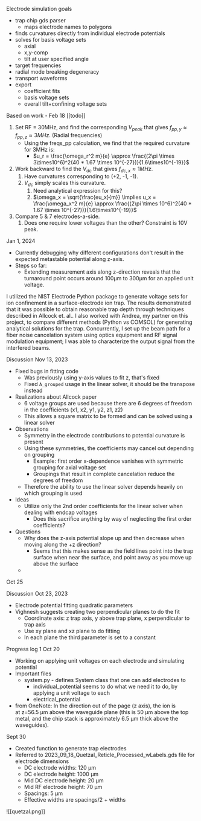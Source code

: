 Electrode simulation goals
- trap chip gds parser
	- maps electrode names to polygons
- finds curvatures directly from individual electrode potentials
- solves for basis voltage sets
	- axial
	- x,y-comp
	- tilt at user specified angle
- target frequencies
- radial mode breaking degeneracy
- transport waveforms
- export
	- coefficient fits
	- basis voltage sets
	- overall tilt+confining voltage sets

Based on work - Feb 18 [[todo]]
1. Set RF = 30MHz, and find the corresponding $V_{peak}$ that gives $f_{pp,y} \approx f_{pp,z} \approx 3MHz$. (Radial frequencies)
	- Using the freqs_pp calculation, we find that the required curvature for 3MHz is:
		- $u_r = \frac{\omega_r^2 m}{e} \approx \frac{(2\pi \times 3\times10^6)^2(40 * 1.67 \times 10^{-27})}{1.6\times10^{-19}}$
2. Work backward to find the $V_{dc}$ that gives $f_{dc, x} \approx 1MHz$.
	1. Have curvatures corresponding to (+2, -1, -1).
	2. $V_{dc}$ simply scales this curvature.
		1. Need analytical expression for this?
		2. $\omega_x = \sqrt{\frac{eu_x}{m}} \implies u_x = \frac{\omega_x^2 m}{e} \approx \frac{(2\pi \times 10^6)^2(40 * 1.67 \times 10^{-27})}{1.6\times10^{-19}}$
3. Compare 5 & 7 electrodes-a-side.
	1. Does one require lower voltages than the other? Constraint is 10V peak.


Jan 1, 2024
- Currently debugging why different configurations don't result in the expected metastable potential along z-axis.
- Steps so far:
	- Extending measurement axis along z-direction reveals that the turnaround point occurs around 100µm to 300µm for an applied unit voltage.



I utilized the NIST Electrode Python package to generate voltage sets for ion confinement in a surface-electrode ion trap. The results demonstrated that it was possible to obtain reasonable trap depth through techniques described in Allcock et. al.. I also worked with Andrea, my partner on this project, to compare different methods (Python vs COMSOL) for generating analytical solutions for the trap. Concurrently, I set up the beam path for a fiber noise cancelation system using optics equipment and RF signal modulation equipment; I was able to characterize the output signal from the interfered beams.

Discussion Nov 13, 2023
- Fixed bugs in fitting code
	- Was previously using y-axis values to fit z, that's fixed
	- Fixed ```A_grouped``` usage in the linear solver, it should be the transpose instead
- Realizations about Allcock paper
	- 6 voltage groups are used because there are 6 degrees of freedom in the coefficients (x1, x2, y1, y2, z1, z2)
	- This allows a square matrix to be formed and can be solved using a linear solver
- Observations
	- Symmetry in the electrode contributions to potential curvature is present
	- Using these symmetries, the coefficients may cancel out depending on grouping
		- Example: first order x-dependence vanishes with symmetric grouping for axial voltage set 
		- Groupings that result in complete cancelation reduce the degrees of freedom
	- Therefore the ability to use the linear solver depends heavily on which grouping is used
- Ideas
	- Utilize only the 2nd order coefficients for the linear solver when dealing with endcap voltages
		- Does this sacrifice anything by way of neglecting the first order coefficients?
- Questions
	- Why does the z-axis potential slope up and then decrease when moving along the +z direction?
		- Seems that this makes sense as the field lines point into the trap surface when near the surface, and point away as you move up above the surface
	- 

Oct 25


Discussion Oct 23, 2023
- Electrode potential fitting quadratic parameters
- Vighnesh suggests creating two perpendicular planes to do the fit
	- Coordinate axis: z trap axis, y above trap plane, x perpendicular to trap axis
	- Use xy plane and xz plane to do fitting
	- In each plane the third parameter is set to a constant


Progress log 1
Oct 20
- Working on applying unit voltages on each electrode and simulating potential
- Important files
	- system.py - defines System class that one can add electrodes to
		- individual_potential seems to do what we need it to do, by applying a unit voltage to each
		- electrical_potential
- from OneNote: In the direction out of the page (z axis), the ion is at z=56.5 µm above the waveguide plane (this is 50 µm above the top metal, and the chip stack is approximately 6.5 µm thick above the waveguides).

Sept 30
- Created function to generate trap electrodes
- Referred to 2023_09_18_Quetzal_Reticle_Processed_wLabels.gds file for electrode dimensions
	- DC electrode widths: 120 µm
	- DC electrode height: 1000 µm
	- Mid DC electrode height: 20 µm
	- Mid RF electrode height: 70 µm
	- Spacings: 5 µm
	- Effective widths are spacings/2 + widths

![[quetzal.png]]